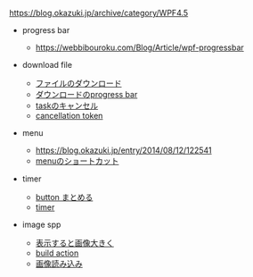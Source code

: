


https://blog.okazuki.jp/archive/category/WPF4.5

- progress bar
    - https://webbibouroku.com/Blog/Article/wpf-progressbar

- download file 
    - [ファイルのダウンロード](https://qiita.com/thrzn41/items/2754bec8ebad97ecd7fd)
    - [ダウンロードのprogress bar](https://stackoverflow.com/questions/20661652/progress-bar-with-httpclient)
    - [taskのキャンセル](https://qiita.com/mounntainn/items/3f39e0c57412c48508bf)
    - [cancellation token](https://qiita.com/TsuyoshiUshio@github/items/b2d23b37b410a2cfd330)

- menu
    - https://blog.okazuki.jp/entry/2014/08/12/122541
    - [menuのショートカット](https://docs.microsoft.com/en-us/previous-versions/dotnet/netframework-3.0/ms748845(v=vs.85)?redirectedfrom=MSDN)

- timer 
    - [button まとめる](http://blog.pionet.co.jp/experience/archives/2118)
    - [timer](https://www.atmarkit.co.jp/ait/articles/0511/11/news118.html)

- image spp
    - [表示すると画像大きく](https://moated.wordpress.com/2011/11/08/wpf-%E3%83%97%E3%83%AD%E3%82%B0%E3%83%A9%E3%83%A0%E3%81%A7%E8%A1%A8%E7%A4%BA%E3%81%99%E3%82%8B%E3%81%A8%E7%94%BB%E5%83%8F%E3%82%B5%E3%82%A4%E3%82%BA%E3%81%8C%E5%A4%A7%E3%81%8D%E3%81%8F%E5%B0%8F/)
    - [build action](https://qiita.com/shuhey/items/b7cdd090fcb3372813dc)
    - [画像読み込み](http://blog.pionet.co.jp/experience/archives/2111)